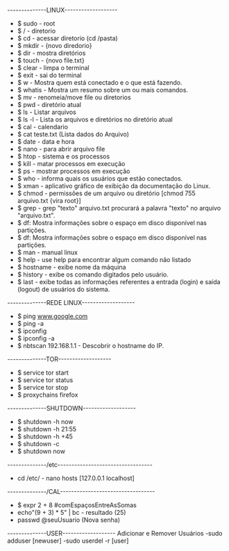--------------LINUX------------------- 
- $ sudo - root
- $ / - diretorio
- $ cd - acessar diretorio (cd /pasta)
- $ mkdir - {novo diredorio}
- $ dir - mostra diretórios
- $ touch - {novo file.txt}
- $ clear - limpa o terminal
- $ exit - sai do terminal
- $ w - Mostra quem está conectado e o que está fazendo.
- $ whatis - Mostra um resumo sobre um ou mais comandos.
- $ mv - renomeia/move file ou diretorios
- $ pwd - diretório atual
- $ ls - Listar arquivos
- $ ls -l - Lista os arquivos e diretórios no diretório atual
- $ cal - calendario
- $ cat teste.txt (Lista dados do Arquivo)
- $ date - data e hora
- $ nano - para abrir arquivo file
- $ htop - sistema e os processos
- $ kill - matar processos em execução
- $ ps - mostrar processos em execução
- $ who - informa quais os usuários que estão conectados.
- $ xman - aplicativo gráfico de exibição da documentação do Linux.
- $ chmod - permissões de um arquivo ou diretório [chmod 755 arquivo.txt {vira root}]
- $ grep - grep "texto" arquivo.txt procurará a palavra "texto" no arquivo "arquivo.txt".
- $ df: Mostra informações sobre o espaço em disco disponível nas partições.
- $ df: Mostra informações sobre o espaço em disco disponível nas partições.
- $ man - manual linux
- $ help - use help para encontrar algum comando não listado
- $ hostname - exibe nome da máquina
- $ history - exibe os comando digitados pelo usuário.
- $ last - exibe todas as informações referentes a entrada (login) e saída (logout) de usuários do sistema.
  
 --------------REDE LINUX------------------- 
- $ ping www.google.com
- $ ping -a
- $ ipconfig
- $ ipconfig -a
- $ nbtscan 192.168.1.1 - Descobrir o hostname do IP.
  
--------------TOR-------------------
- $ service tor start
- $ service tor status
- $ service tor stop
- $ proxychains firefox
  
--------------SHUTDOWN------------------- 
- $ shutdown -h now
- $ shutdown -h 21:55
- $ shutdown -h +45
- $ shutdown -c
- $ shutdown now

--------------/etc----------------------------------
- cd /etc/  - nano hosts [127.0.0.1       localhost]

--------------/CAL---------------------------------- 
- $ expr 2 + 8 #comEspaçosEntreAsSomas
- echo"(9 + 3) * 5" | bc - resultado (25)
- passwd @seuUsuario (Nova senha)
  
--------------USER------------------- 
Adicionar e Remover Usuários
-sudo adduser [newuser]
-sudo userdel -r [user]
